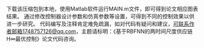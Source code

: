 下载该压缩包到本地，使用Matlab软件运行MAIN.m文件，即可得到论文相应图表结果。
通过修改控制器设计参数和仿真参数等设置，可得到不同的控制效果以供进一步研究。
代码编写及注释肯定难免疏漏，如对代码有疑问和建议，可联系作者邮箱1748757126@qq.com，主题请标明：《基于RBFNN的两时间尺度供应链H∞最优控制》论文代码咨询。
